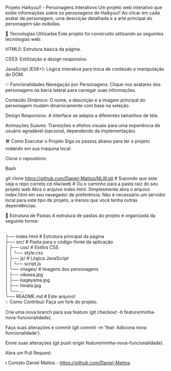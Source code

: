 Projeto Haikyuu!! - Personagens Interativos
Um projeto web interativo que exibe informações sobre os personagens de Haikyuu!! Ao clicar em cada avatar de personagem, uma descrição detalhada e a arte principal do personagem são exibidas.

🚀 Tecnologias Utilizadas
Este projeto foi construído utilizando as seguintes tecnologias web:

HTML5: Estrutura básica da página.

CSS3: Estilização e design responsivo.

JavaScript (ES6+): Lógica interativa para troca de conteúdo e manipulação do DOM.

✨ Funcionalidades
Navegação por Personagens: Clique nos avatares dos personagens na barra lateral para carregar suas informações.

Conteúdo Dinâmico: O nome, a descrição e a imagem principal do personagem mudam dinamicamente com base na seleção.

Design Responsivo: A interface se adapta a diferentes tamanhos de tela.

Animações Suaves: Transições e efeitos visuais para uma experiência de usuário agradável (opcional, dependendo da implementação).

🛠️ Como Executar o Projeto
Siga os passos abaixo para ter o projeto rodando em sua máquina local:

Clone o repositório:

Bash

git clone https://github.com/Daniel-Mattos/NLW.git # Supondo que este seja o repo correto
cd nlw/web # Ou o caminho para a pasta raiz do seu projeto web
Abra o arquivo index.html:
Simplesmente abra o arquivo index.html em seu navegador de preferência. Não é necessário um servidor local para este tipo de projeto, a menos que você tenha outras dependências.

📁 Estrutura de Pastas
A estrutura de pastas do projeto é organizada da seguinte forma:

.<br>
├── index.html              # Estrutura principal da página<br>
├── src/                    # Pasta para o código-fonte da aplicação<br>
│   ├── css/                # Estilos CSS<br>
│   │   └── style.css<br>
│   ├── js/                 # Lógica JavaScript<br>
│   │   └── script.js<br>
│   └── images/             # Imagens dos personagens<br>
│       ├── oikawa.jpg<br>
│       ├── kageyama.jpg<br>
│       ├── hinata.jpg<br>
│       └── ...<br>
└── README.md               # Este arquivo!<br>
💡 Como Contribuir
Faça um fork do projeto.

Crie uma nova branch para sua feature (git checkout -b feature/minha-nova-funcionalidade).

Faça suas alterações e commit (git commit -m 'feat: Adiciona nova funcionalidade').

Envie suas alterações (git push origin feature/minha-nova-funcionalidade).

Abra um Pull Request.

📞 Contato
Daniel Mattos - https://github.com/Daniel-Mattos
